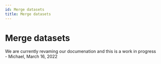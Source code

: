 ```yaml
---
id: Merge datasets
title: Merge datasets
---
```


# Merge datasets

We are currently revaming our documenation and this is a work in progress - Michael, March 16, 2022
